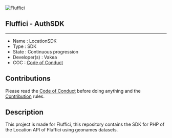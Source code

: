 ![Fluffici](https://avatars.githubusercontent.com/u/82099791?s=200&v=4 "Fluffici logo")

## Fluffici - AuthSDK

------------------------------------

- Name : LocationSDK
- Type : SDK
- State : Continuous progression
- Developer(s) : Vakea
- COC : [Code of Conduct](https://github.com/NebraskyTheWolf/www.fluffici.eu/blob/master/docs/CODE_OF_CONDUCT.md)

## Contributions

Please read the [Code of Conduct](https://github.com/NebraskyTheWolf/www.fluffici.eu/blob/master/docs/CODE_OF_CONDUCT.md) before doing anything
and the [Contribution](https://github.com/NebraskyTheWolf/www.fluffici.eu/blob/master/docs/CONTRIBUTING.md) rules.

## Description
This project is made for Fluffici, this repository contains the SDK for PHP of the Location API of Fluffici using geonames datasets.
